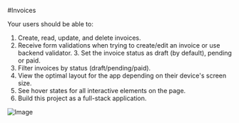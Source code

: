 #Invoices

Your users should be able to:
1. Create, read, update, and delete invoices.
2. Receive form validations when trying to create/edit an invoice or use backend validator. 3. Set the invoice status as draft (by default), pending or paid.
4. Filter invoices by status (draft/pending/paid).
5. View the optimal layout for the app depending on their device's screen size.
6. See hover states for all interactive elements on the page.
7. Build this project as a full-stack application.

![Image](https://github.com/user-attachments/assets/54883572-ed9a-46f4-889b-cb57c15ccb33)
